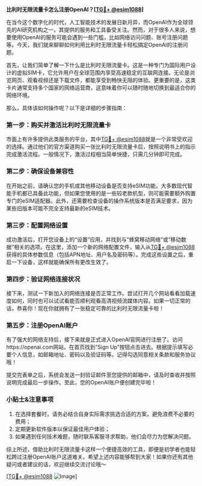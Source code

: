 **比利时无限流量卡怎么注册OpenAI？[[TG💪+ @esim1088](https://t.me/s/esim1088)]**

在当今这个数字化的时代，人工智能技术的发展日新月异，而OpenAI作为全球领先的AI研究机构之一，其提供的服务和工具备受关注。然而，对于很多人来说，想要使用OpenAI的服务可能会遇到一些门槛，比如网络访问问题、账号注册问题等。今天，我们就来聊聊如何利用比利时无限流量卡轻松搞定OpenAI的注册问题。

首先，让我们简单了解一下什么是比利时无限流量卡。这是一种专门为国际用户设计的虚拟SIM卡，它允许用户在全球范围内享受高速稳定的互联网连接。无论是浏览网页、观看视频还是下载文件，都能享受到畅快无阻的体验。更重要的是，这类卡片通常支持多个国家的网络运营商，这意味着你可以随时随地切换到最适合你的网络环境。

那么，具体该如何操作呢？以下是详细的步骤指南：

### 第一步：购买并激活比利时无限流量卡

市面上有许多提供此类服务的平台，其中[TG💪+ @esim1088](https://t.me/s/esim1088)就是一个非常受欢迎的选择。通过他们的官方渠道购买一张比利时无限流量卡后，按照说明书上的指示完成激活流程。一般情况下，激活过程相当简单快捷，只需几分钟即可完成。

### 第二步：确保设备兼容性

在开始之前，请确认您的手机或其他移动设备是否支持eSIM功能。大多数现代智能手机都已具备此功能，但如果您使用的是一些较老款机型，则可能需要额外购置专门的eSIM适配器。此外，还需要检查设备的操作系统版本是否满足要求，因为某些旧版本可能不完全支持最新的eSIM技术。

### 第三步：配置网络设置

成功激活后，打开您设备上的“设置”应用，并找到与“蜂窝移动网络”或“移动数据”相关的选项。在这里，添加一个新的网络配置文件，输入从[TG💪+ @esim1088](https://t.me/s/esim1088)获得的具体参数信息（包括APN地址、用户名及密码等）。完成这些设置之后，重启一下设备，这样就能确保所有更改生效了。

### 第四步：验证网络连接状况

接下来，测试一下新加入的网络连接是否正常工作。尝试打开几个网站看看加载速度如何，同时也可以试试看能否顺利观看高清视频流媒体内容。如果一切正常的话，恭喜你！现在你就拥有了一张稳定可靠的比利时无限流量卡啦！

### 第五步：注册OpenAI账户

有了强大的网络支持后，接下来就是正式进入OpenAI官网进行注册了。访问https://openai.com网站，在首页找到“Sign Up”按钮点击进去。根据提示填写必要个人信息，如邮箱地址、密码以及验证码等。记得勾选同意相关条款和服务协议哦！

提交完表单之后，系统会发送一封验证邮件至您提供的邮箱中，请及时查收并按照说明完成最后一步操作。至此，您的OpenAI账户便创建完毕啦！

### 小贴士&注意事项

1. 在选择套餐时，请务必结合自身实际需求挑选合适的方案，避免浪费不必要的费用；
2. 定期更新软件版本以保证最佳用户体验；
3. 如果遇到任何技术难题，随时联系客服寻求帮助，他们会尽力为您解决问题。

综上所述，借助比利时无限流量卡这样一个便捷高效的工具，即便是初学者也能轻松跨过注册OpenAI账户这道难关。希望上述内容能够帮到大家！如果你还有其他疑问或者建议的话，欢迎继续交流讨论哦～

[[TG💪+ @esim1088](https://t.me/s/esim1088) ![Image](https://i.postimg.cc/4NQfJmqS/Snipaste-2025-05-13-00-14-12.png)]